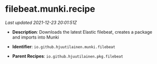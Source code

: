 # filebeat.munki.recipe

_Last updated 2021-12-23 20:01:51Z_

- **Description**: Downloads the latest Elastic filebeat, creates a package and imports into Munki

- **Identifier**: `io.github.hjuutilainen.munki.filebeat`

- **Parent Recipes**: `io.github.hjuutilainen.pkg.filebeat`
